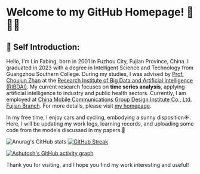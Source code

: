 # Welcome to my GitHub Homepage! 🎉🎉🎉

## 📝 Self Introduction:
Hello, I'm Lin Fabing, born in 2001 in Fuzhou City, Fujian Province, China. I graduated in 2023 with a degree in Intelligent Science and Technology from Guangzhou Southern College. During my studies, I was advised by [Prof. Choujun Zhan](https://scholar.google.com/citations?user=CQjEUkAAAAAJ) at the [Research Institute of Big Data and Artificial Intelligence (RIBDAI)](https://www.labxing.com/gnfc-ai-lab). My current research focuses on **time series analysis**, applying artificial intelligence to industry and public health sectors. Currently, I am employed at [China Mobile Communications Group Design Institute Co., Ltd. Fujian Branch](http://cmri.chinamobile.com/). For more details, please visit [my homepage](https://FabinGL.github.io).

In my free time, I enjoy cars and cycling, embodying a sunny disposition☀️. Here, I will be updating my work logs, learning records, and uploading some code from the models discussed in my papers.🏃

![Anurag's GitHub stats](https://github-readme-stats.vercel.app/api?username=FabinGL&show_icons=true&theme=highcontrast) [![GitHub Streak](https://streak-stats.demolab.com/?user=DenverCoder1&theme=highcontrast)](https://git.io/streak-stats)

[![Ashutosh's GitHub activity graph](https://github-readme-activity-graph.vercel.app/graph?username=Ashutosh00710&theme=merko)](https://github.com/ashutosh00710/github-readme-activity-graph)

Thank you for visiting, and I hope you find my work interesting and useful!
